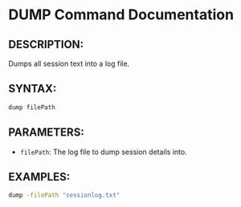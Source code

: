 # DUMP Command Documentation

## DESCRIPTION:
Dumps all session text into a log file.

## SYNTAX:

```bash
dump filePath
```
## PARAMETERS:
 
- `filePath`: The log file to dump session details into.

## EXAMPLES:
```bash
dump -filePath "sessionlog.txt"
```